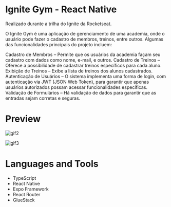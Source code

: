 # Ignite Gym - React Native 

Realizado durante a trilha do Ignite da Rocketseat.

O Ignite Gym é uma aplicação de gerenciamento de uma academia, onde o usuário pode fazer o cadastro de membros, treinos, entre outros. Algumas das funcionalidades principais do projeto incluem:

Cadastro de Membros – Permite que os usuários da academia façam seu cadastro com dados como nome, e-mail, e outros.
Cadastro de Treinos – Oferece a possibilidade de cadastrar treinos específicos para cada aluno.
Exibição de Treinos – Exibe a lista de treinos dos alunos cadastrados.
Autenticação de Usuários – O sistema implementa uma forma de login, com autenticação via JWT (JSON Web Token), para garantir que apenas usuários autorizados possam acessar funcionalidades específicas.
Validação de Formulários – Há validação de dados para garantir que as entradas sejam corretas e seguras.

# Preview

![gif2](https://github.com/user-attachments/assets/d1a917fe-1bcc-43a3-9349-24b926d7b26e)

![gif3](https://github.com/user-attachments/assets/bba6d1c9-f76e-4409-9fd1-6bd7ba386caa)

# Languages and Tools

- TypeScript
- React Native
- Expo Framework
- React Router
- GlueStack
